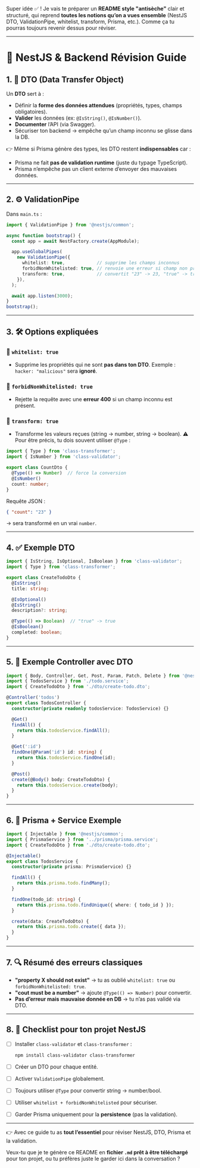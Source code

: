 Super idée ✅ !
Je vais te préparer un **README style "antisèche"** clair et structuré, qui reprend **toutes les notions qu’on a vues ensemble** (NestJS DTO, ValidationPipe, whitelist, transform, Prisma, etc.).
Comme ça tu pourras toujours revenir dessus pour réviser.

---

# 📘 NestJS & Backend Révision Guide

## 1. 🎯 DTO (Data Transfer Object)

Un **DTO** sert à :

* Définir la **forme des données attendues** (propriétés, types, champs obligatoires).
* **Valider** les données (ex: `@IsString()`, `@IsNumber()`).
* **Documenter** l’API (via Swagger).
* Sécuriser ton backend → empêche qu’un champ inconnu se glisse dans la DB.

👉 Même si Prisma génère des types, les DTO restent **indispensables** car :

* Prisma ne fait **pas de validation runtime** (juste du typage TypeScript).
* Prisma n’empêche pas un client externe d’envoyer des mauvaises données.

---

## 2. ⚙️ ValidationPipe

Dans `main.ts` :

```ts
import { ValidationPipe } from '@nestjs/common';

async function bootstrap() {
  const app = await NestFactory.create(AppModule);

  app.useGlobalPipes(
    new ValidationPipe({
      whitelist: true,            // supprime les champs inconnus
      forbidNonWhitelisted: true, // renvoie une erreur si champ non prévu
      transform: true,            // convertit "23" -> 23, "true" -> true
    }),
  );

  await app.listen(3000);
}
bootstrap();
```

---

## 3. 🛠️ Options expliquées

### 🔹 `whitelist: true`

* Supprime les propriétés qui ne sont **pas dans ton DTO**.
  Exemple : `hacker: "malicious"` sera **ignoré**.

### 🔹 `forbidNonWhitelisted: true`

* Rejette la requête avec une **erreur 400** si un champ inconnu est présent.

### 🔹 `transform: true`

* Transforme les valeurs reçues (string → number, string → boolean).
  ⚠️ Pour être précis, tu dois souvent utiliser `@Type` :

```ts
import { Type } from 'class-transformer';
import { IsNumber } from 'class-validator';

export class CountDto {
  @Type(() => Number)  // force la conversion
  @IsNumber()
  count: number;
}
```

Requête JSON :

```json
{ "count": "23" }
```

→ sera transformé en un vrai `number`.

---

## 4. ✅ Exemple DTO

```ts
import { IsString, IsOptional, IsBoolean } from 'class-validator';
import { Type } from 'class-transformer';

export class CreateTodoDto {
  @IsString()
  title: string;

  @IsOptional()
  @IsString()
  description?: string;

  @Type(() => Boolean)  // "true" -> true
  @IsBoolean()
  completed: boolean;
}
```

---

## 5. 📌 Exemple Controller avec DTO

```ts
import { Body, Controller, Get, Post, Param, Patch, Delete } from '@nestjs/common';
import { TodosService } from './todo.service';
import { CreateTodoDto } from './dto/create-todo.dto';

@Controller('todos')
export class TodosController {
  constructor(private readonly todosService: TodosService) {}

  @Get()
  findAll() {
    return this.todosService.findAll();
  }

  @Get(':id')
  findOne(@Param('id') id: string) {
    return this.todosService.findOne(id);
  }

  @Post()
  create(@Body() body: CreateTodoDto) {
    return this.todosService.create(body);
  }
}
```

---

## 6. 🔑 Prisma + Service Exemple

```ts
import { Injectable } from '@nestjs/common';
import { PrismaService } from '../prisma/prisma.service';
import { CreateTodoDto } from './dto/create-todo.dto';

@Injectable()
export class TodosService {
  constructor(private prisma: PrismaService) {}

  findAll() {
    return this.prisma.todo.findMany();
  }

  findOne(todo_id: string) {
    return this.prisma.todo.findUnique({ where: { todo_id } });
  }

  create(data: CreateTodoDto) {
    return this.prisma.todo.create({ data });
  }
}
```

---

## 7. 🔍 Résumé des erreurs classiques

* **"property X should not exist"** → tu as oublié `whitelist: true` ou `forbidNonWhitelisted: true`.
* **"cout must be a number"** → ajoute `@Type(() => Number)` pour convertir.
* **Pas d’erreur mais mauvaise donnée en DB** → tu n’as pas validé via DTO.

---

## 8. 🚀 Checklist pour ton projet NestJS

* [ ] Installer `class-validator` et `class-transformer` :

  ```bash
  npm install class-validator class-transformer
  ```
* [ ] Créer un DTO pour chaque entité.
* [ ] Activer `ValidationPipe` globalement.
* [ ] Toujours utiliser `@Type` pour convertir string → number/bool.
* [ ] Utiliser `whitelist + forbidNonWhitelisted` pour sécuriser.
* [ ] Garder Prisma uniquement pour la **persistence** (pas la validation).

---

👉 Avec ce guide tu as **tout l’essentiel** pour réviser NestJS, DTO, Prisma et la validation.

Veux-tu que je te génère ce README en **fichier `.md` prêt à être téléchargé** pour ton projet, ou tu préfères juste le garder ici dans la conversation ?
